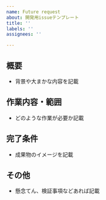 ```yaml
---
name: Future request
about: 開発用issueテンプレート
title: ''
labels: ''
assignees: ''

---
```


## 概要
- 背景や大まかな内容を記載

## 作業内容・範囲
- どのような作業が必要か記載

## 完了条件
- 成果物のイメージを記載

## その他
- 懸念てん、検証事項などあれば記載
